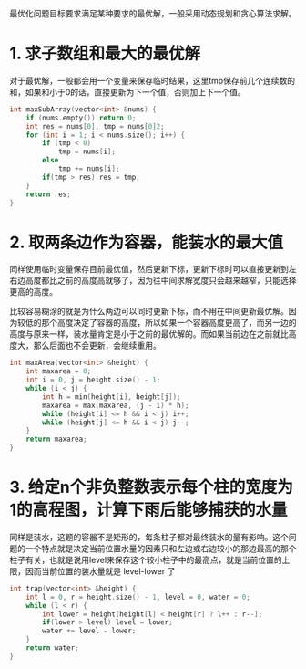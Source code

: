最优化问题目标要求满足某种要求的最优解，一般采用动态规划和贪心算法求解。

# 1. 求子数组和最大的最优解

对于最优解，一般都会用一个变量来保存临时结果，这里tmp保存前几个连续数的和，如果和小于0的话，直接更新为下一个值，否则加上下一个值。

```c++
int maxSubArray(vector<int> &nums) {
    if (nums.empty()) return 0;
    int res = nums[0], tmp = nums[0]2;
    for (int i = 1; i < nums.size(); i++) {
        if (tmp < 0)
            tmp = nums[i];
        else
            tmp += nums[i];
        if(tmp > res) res = tmp;
    }
    return res;
}
```

# 2. 取两条边作为容器，能装水的最大值
同样使用临时变量保存目前最优值，然后更新下标，更新下标时可以直接更新到左右边高度都比之前的高度高就够了，因为往中间求解宽度只会越来越窄，只能选择更高的高度。

比较容易糊涂的就是为什么两边可以同时更新下标，而不用在中间更新最优解。因为较低的那个高度决定了容器的高度，所以如果一个容器高度更高了，而另一边的高度与原来一样，装水量肯定是小于之前的最优解的。而如果当前边在之前就比高度大，那么后面也不会更新，会继续重用。
```c++
int maxArea(vector<int> &height) {
    int maxarea = 0;
    int i = 0, j = height.size() - 1;
    while (i < j) {
        int h = min(height[i], height[j]);
        maxarea = max(maxarea, (j - i) * h);
        while (height[i] <= h && i < j) i++;
        while (height[j] <= h && i < j) j--;
    }
    return maxarea;
}
```

# 3. 给定n个非负整数表示每个柱的宽度为1的高程图，计算下雨后能够捕获的水量

同样是装水，这题的容器不是矩形的，每条柱子都对最终装水的量有影响。这个问题的一个特点就是决定当前位置水量的因素只和左边或右边较小的那边最高的那个柱子有关，也就是说用level来保存这个较小柱子中的最高点，就是当前位置的上限，因而当前位置的装水量就是 level-lower 了

```c++
int trap(vector<int> &height) {
    int l = 0, r = height.size() - 1, level = 0, water = 0;
    while (l < r) {
        int lower = height[height[l] < height[r] ? l++ : r--];
        if(lower > level) level = lower;
        water += level - lower;
    }
    return water;
}
```